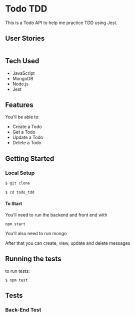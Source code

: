 # Todo TDD

This is a Todo API to help me practice TDD using Jest.

## User Stories

```

```

## Tech Used

- JavaScript 
- MongoDB
- Node.js
- Jest

## Features

You'll be able to:

- Create a Todo
- Get a Todo
- Update a Todo
- Delete a Todo

## Getting Started

### Local Setup

```sh
$ git clone 
```

```sh
$ cd todo_tdd
```

#### To Start

You'll need to run the backend and front end with

```
npm start
```

You'll also need to run mongo

After that you can create, view, update and delete messages

## Running the tests

to run tests:

```
$ npm test
```

## Tests 

### Back-End Test

